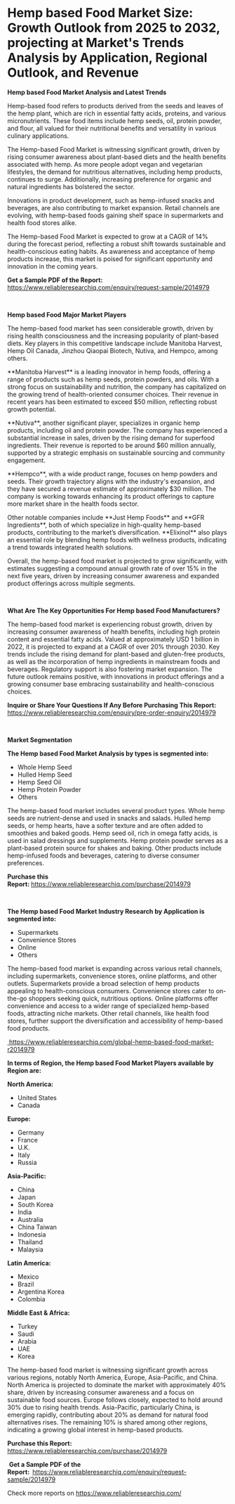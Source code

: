 <p><h1>Hemp based Food Market Size: Growth Outlook from 2025 to 2032, projecting at Market's Trends Analysis by Application, Regional Outlook, and Revenue</h1></p><p><strong>Hemp based Food Market Analysis and Latest Trends</strong></p>
<p><p>Hemp-based food refers to products derived from the seeds and leaves of the hemp plant, which are rich in essential fatty acids, proteins, and various micronutrients. These food items include hemp seeds, oil, protein powder, and flour, all valued for their nutritional benefits and versatility in various culinary applications. </p><p>The Hemp-based Food Market is witnessing significant growth, driven by rising consumer awareness about plant-based diets and the health benefits associated with hemp. As more people adopt vegan and vegetarian lifestyles, the demand for nutritious alternatives, including hemp products, continues to surge. Additionally, increasing preference for organic and natural ingredients has bolstered the sector. </p><p>Innovations in product development, such as hemp-infused snacks and beverages, are also contributing to market expansion. Retail channels are evolving, with hemp-based foods gaining shelf space in supermarkets and health food stores alike. </p><p>The Hemp-based Food Market is expected to grow at a CAGR of 14% during the forecast period, reflecting a robust shift towards sustainable and health-conscious eating habits. As awareness and acceptance of hemp products increase, this market is poised for significant opportunity and innovation in the coming years.</p></p>
<p><strong>Get a Sample PDF of the Report:&nbsp;</strong> <a href="https://www.reliableresearchiq.com/enquiry/request-sample/2014979?utm_campaign=3503&utm_medium=2&utm_source=Github&utm_content=ia&utm_term=07042025&utm_id=hemp-based-food">https://www.reliableresearchiq.com/enquiry/request-sample/2014979</a></p>
<p>&nbsp;</p>
<p><strong>Hemp based Food Major Market Players</strong></p>
<p><p>The hemp-based food market has seen considerable growth, driven by rising health consciousness and the increasing popularity of plant-based diets. Key players in this competitive landscape include Manitoba Harvest, Hemp Oil Canada, Jinzhou Qiaopai Biotech, Nutiva, and Hempco, among others.</p><p>**Manitoba Harvest** is a leading innovator in hemp foods, offering a range of products such as hemp seeds, protein powders, and oils. With a strong focus on sustainability and nutrition, the company has capitalized on the growing trend of health-oriented consumer choices. Their revenue in recent years has been estimated to exceed $50 million, reflecting robust growth potential.</p><p>**Nutiva**, another significant player, specializes in organic hemp products, including oil and protein powder. The company has experienced a substantial increase in sales, driven by the rising demand for superfood ingredients. Their revenue is reported to be around $60 million annually, supported by a strategic emphasis on sustainable sourcing and community engagement.</p><p>**Hempco**, with a wide product range, focuses on hemp powders and seeds. Their growth trajectory aligns with the industry's expansion, and they have secured a revenue estimate of approximately $30 million. The company is working towards enhancing its product offerings to capture more market share in the health foods sector.</p><p>Other notable companies include **Just Hemp Foods** and **GFR Ingredients**, both of which specialize in high-quality hemp-based products, contributing to the market’s diversification. **Elixinol** also plays an essential role by blending hemp foods with wellness products, indicating a trend towards integrated health solutions.</p><p>Overall, the hemp-based food market is projected to grow significantly, with estimates suggesting a compound annual growth rate of over 15% in the next five years, driven by increasing consumer awareness and expanded product offerings across multiple segments.</p></p>
<p>&nbsp;</p>
<p><strong>What Are The Key Opportunities For Hemp based Food Manufacturers?</strong></p>
<p><p>The hemp-based food market is experiencing robust growth, driven by increasing consumer awareness of health benefits, including high protein content and essential fatty acids. Valued at approximately USD 1 billion in 2022, it is projected to expand at a CAGR of over 20% through 2030. Key trends include the rising demand for plant-based and gluten-free products, as well as the incorporation of hemp ingredients in mainstream foods and beverages. Regulatory support is also fostering market expansion. The future outlook remains positive, with innovations in product offerings and a growing consumer base embracing sustainability and health-conscious choices.</p></p>
<p><strong>Inquire or Share Your Questions If Any Before Purchasing This Report:</strong> <a href="https://www.reliableresearchiq.com/enquiry/pre-order-enquiry/2014979?utm_campaign=3503&utm_medium=2&utm_source=Github&utm_content=ia&utm_term=07042025&utm_id=hemp-based-food">https://www.reliableresearchiq.com/enquiry/pre-order-enquiry/2014979</a></p>
<p>&nbsp;</p>
<p><strong>Market Segmentation</strong></p>
<p><strong>The Hemp based Food Market Analysis by types is segmented into:</strong></p>
<p><ul><li>Whole Hemp Seed</li><li>Hulled Hemp Seed</li><li>Hemp Seed Oil</li><li>Hemp Protein Powder</li><li>Others</li></ul></p>
<p><p>The hemp-based food market includes several product types. Whole hemp seeds are nutrient-dense and used in snacks and salads. Hulled hemp seeds, or hemp hearts, have a softer texture and are often added to smoothies and baked goods. Hemp seed oil, rich in omega fatty acids, is used in salad dressings and supplements. Hemp protein powder serves as a plant-based protein source for shakes and baking. Other products include hemp-infused foods and beverages, catering to diverse consumer preferences.</p></p>
<p><strong>Purchase this Report:&nbsp;</strong><a href="https://www.reliableresearchiq.com/purchase/2014979?utm_campaign=3503&utm_medium=2&utm_source=Github&utm_content=ia&utm_term=07042025&utm_id=hemp-based-food">https://www.reliableresearchiq.com/purchase/2014979</a></p>
<p>&nbsp;</p>
<p><strong>The Hemp based Food Market Industry Research by Application is segmented into:</strong></p>
<p><ul><li>Supermarkets</li><li>Convenience Stores</li><li>Online</li><li>Others</li></ul></p>
<p><p>The hemp-based food market is expanding across various retail channels, including supermarkets, convenience stores, online platforms, and other outlets. Supermarkets provide a broad selection of hemp products appealing to health-conscious consumers. Convenience stores cater to on-the-go shoppers seeking quick, nutritious options. Online platforms offer convenience and access to a wider range of specialized hemp-based foods, attracting niche markets. Other retail channels, like health food stores, further support the diversification and accessibility of hemp-based food products.</p></p>
<p><a href="https://www.reliableresearchiq.com/global-hemp-based-food-market-r2014979?utm_campaign=3503&utm_medium=2&utm_source=Github&utm_content=ia&utm_term=07042025&utm_id=hemp-based-food">&nbsp;https://www.reliableresearchiq.com/global-hemp-based-food-market-r2014979</a></p>
<p><strong>In terms of Region, the Hemp based Food Market Players available by Region are:</strong></p>
<p>
    <p> <strong> North America: </strong>
        <ul>
            <li>United States</li>
            <li>Canada</li>
        </ul>
        </p> 
    <p> <strong> Europe: </strong>
        <ul>
            <li>Germany</li>
            <li>France</li>
            <li>U.K.</li>
            <li>Italy</li>
            <li>Russia</li>
        </ul>
        </p> 
    <p> <strong> Asia-Pacific: </strong>
        <ul>
            <li>China</li>
            <li>Japan</li>
            <li>South Korea</li>
            <li>India</li>
            <li>Australia</li>
            <li>China Taiwan</li>
            <li>Indonesia</li>
            <li>Thailand</li>
            <li>Malaysia</li>
        </ul>
        </p> 
    <p> <strong> Latin America: </strong>
        <ul>
            <li>Mexico</li>
            <li>Brazil</li>
            <li>Argentina Korea</li>
            <li>Colombia</li>
        </ul>
        </p> 
    <p> <strong> Middle East & Africa: </strong>
        <ul>
            <li>Turkey</li>
            <li>Saudi</li>
            <li>Arabia</li>
            <li>UAE</li>
            <li>Korea</li>
        </ul>
    </p>
    </p>
<p><p>The hemp-based food market is witnessing significant growth across various regions, notably North America, Europe, Asia-Pacific, and China. North America is projected to dominate the market with approximately 40% share, driven by increasing consumer awareness and a focus on sustainable food sources. Europe follows closely, expected to hold around 30% due to rising health trends. Asia-Pacific, particularly China, is emerging rapidly, contributing about 20% as demand for natural food alternatives rises. The remaining 10% is shared among other regions, indicating a growing global interest in hemp-based products.</p></p>
<p><strong>Purchase this Report: </strong><a href="https://www.reliableresearchiq.com/purchase/2014979?utm_campaign=3503&utm_medium=2&utm_source=Github&utm_content=ia&utm_term=07042025&utm_id=hemp-based-food">https://www.reliableresearchiq.com/purchase/2014979</a></p>
<p>&nbsp;<strong>Get a Sample PDF of the Report:&nbsp;&nbsp;</strong><a href="https://www.reliableresearchiq.com/enquiry/request-sample/2014979?utm_campaign=3503&utm_medium=2&utm_source=Github&utm_content=ia&utm_term=07042025&utm_id=hemp-based-food">https://www.reliableresearchiq.com/enquiry/request-sample/2014979</a></p>
<p><strong></strong></p>
<p>Check more reports on <a href="https://www.reliableresearchiq.com/?utm_campaign=3503&utm_medium=2&utm_source=Github&utm_content=ia&utm_term=07042025&utm_id=hemp-based-food">https://www.reliableresearchiq.com/</a></p>